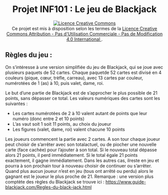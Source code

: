 <div align="center">
 <h1>
    Projet INF101 : Le jeu de Blackjack
  </h1>
  <a rel="license" href="https://creativecommons.org/licenses/by-nc-sa/4.0/deed.fr">
    <img alt="Licence Creative Commons" style="border-width:0;" src="https://i.creativecommons.org/l/by-nc-nd/4.0/88x31.png" />
  </a> <br />
  Ce projet est mis à disposition selon les termes de la <a rel="license" href="http://creativecommons.org/licenses/by-nc-nd/4.0/deed.fr">
    Licence Creative Commons Attribution - Pas d&#39;Utilisation Commerciale - Pas de Modification 4.0 International
  </a>.
</div>


## Règles du jeu :
On s’intéresse à une version simplifiée du jeu de Blackjack, qui se joue avec plusieurs paquets de 52 cartes. Chaque paquetde 52 cartes est divisé en 4 couleurs (pique, cœur, trèfle, carreau), avec 13 cartes par couleur, numérotées de 1 (as) à 10, puis valet, dame, roi.

Le but d’une partie de Blackjack est de s’approcher le plus possible de 21 points, sans dépasser ce total. Les valeurs numériques des cartes sont les suivantes :

- Les cartes numérotées de 2 à 10 valent autant de points que leur numéro (donc entre 2 et 10 points)
- L’as vaut soit 1 soit 11 points, au choix du joueur
- Les figures (valet, dame, roi) valent chacune 10 points

Les joueurs commencent la partie avec 2 cartes. A son tour chaque joueur peut choisir de s’arrêter avec son totalactuel, ou de piocher une nouvelle carte (face cachée) pour l’ajouter à son total. Si le nouveau total dépasse alors 21 points, il perd immédiatement. Si le total égale 21 points exactement, il gagne immédiatement. Dans les autres cas, ilreste en jeu et pourra à son prochain tour à nouveau choisir de continuer ou s’arrêter. Quand plus aucun joueur n’est en jeu (tous ont arrêté ou perdu) alors le gagnant est le joueur le plus proche de 21. Remarque : une version plus comptète des règles du Blackjack se trouve ici : https://www.guide-blackjack.com/Regles-du-black-jack.html
